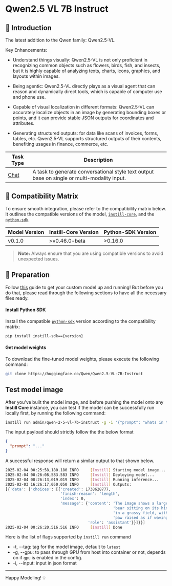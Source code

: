 # Qwen2.5 VL 7B Instruct

## 📖 Introduction

The latest addition to the Qwen family: Qwen2.5-VL.

Key Enhancements:
- Understand things visually: Qwen2.5-VL is not only proficient in recognizing common objects such as flowers, birds, fish, and insects, but it is highly capable of analyzing texts, charts, icons, graphics, and layouts within images.

- Being agentic: Qwen2.5-VL directly plays as a visual agent that can reason and dynamically direct tools, which is capable of computer use and phone use.

- Capable of visual localization in different formats: Qwen2.5-VL can accurately localize objects in an image by generating bounding boxes or points, and it can provide stable JSON outputs for coordinates and attributes.

- Generating structured outputs: for data like scans of invoices, forms, tables, etc. Qwen2.5-VL supports structured outputs of their contents, benefiting usages in finance, commerce, etc.

| Task Type                                                | Description                                                                                 |
| -------------------------------------------------------- | ------------------------------------------------------------------------------------------- |
| [Chat](https://www.instill.tech/docs/model/ai-task#chat) | A task to generate conversational style text output base on single or multi-modality input. |

## 🔄 Compatibility Matrix

To ensure smooth integration, please refer to the compatibility matrix below. It outlines the compatible versions of the model, [`instill-core`](https://github.com/instill-ai/instill-core), and the [`python-sdk`](https://github.com/instill-ai/python-sdk).

| Model Version | Instill-Core Version | Python-SDK Version |
| ------------- | -------------------- | ------------------ |
| v0.1.0        | >v0.46.0-beta        | >0.16.0            |

> **Note:** Always ensure that you are using compatible versions to avoid unexpected issues.

## 🚀 Preparation

Follow [this](../README.md) guide to get your custom model up and running! But before you do that, please read through the following sections to have all the necessary files ready.

#### Install Python SDK

Install the compatible [`python-sdk`](https://github.com/instill-ai/python-sdk) version according to the compatibility matrix:

```bash
pip install instill-sdk=={version}
```

#### Get model weights

To download the fine-tuned model weights, please execute the following command:

```bash
git clone https://huggingface.co/Qwen/Qwen2.5-VL-7B-Instruct
```

## Test model image

After you've built the model image, and before pushing the model onto any **Instill Core** instance, you can test if the model can be successfully run locally first, by running the following command:

```bash
instill run admin/qwen-2-5-vl-7b-instruct -g -i '{"prompt": "whats in the pic? describe in one sentence", "image-url": "https://artifacts.instill.tech/imgs/bear.jpg"}'
```

The input payload should strictly follow the the below format

```json
{
  "prompt": "..."
}
```

A successful response will return a similar output to that shown below.

```bash
2025-02-04 00:25:58,180.180 INFO     [Instill] Starting model image...
2025-02-04 00:26:08,583.583 INFO     [Instill] Deploying model...
2025-02-04 00:26:13,019.019 INFO     [Instill] Running inference...
2025-02-03 16:26:17,050.050 INFO     [Instill] Outputs:
[{'data': {'choices': [{'created': 1738628777,
                        'finish-reason': 'length',
                        'index': 0,
                        'message': {'content': 'The image shows a large brown '
                                               'bear sitting on its hind legs '
                                               'in a grassy field, with one '
                                               'paw raised as if waving.',
                                    'role': 'assistant'}}]}}]
2025-02-04 00:26:20,516.516 INFO     [Instill] Done
```

Here is the list of flags supported by `instill run` command

- -t, --tag: tag for the model image, default to `latest`
- -g, --gpu: to pass through GPU from host into container or not, depends on if `gpu` is enabled in the config.
- -i, --input: input in json format

---

Happy Modeling! 💡